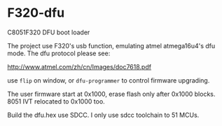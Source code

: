 F320-dfu
========

C8051F320 DFU boot loader

The project use F320's usb function, emulating atmel atmega16u4's dfu mode.
The dfu protocol please see:

http://www.atmel.com/zh/cn/Images/doc7618.pdf

use `flip` on window, or `dfu-programmer` to control firmware upgrading.

The user firmware start at 0x1000, erase flash only after 0x1000 blocks.
8051 IVT relocated to 0x1000 too.

Build the dfu.hex use SDCC. I only use sdcc toolchain to 51 MCUs.
